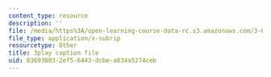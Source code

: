 ```yaml
---
content_type: resource
description: ''
file: /media/https%3A/open-learning-course-data-rc.s3.amazonaws.com/3-60-symmetry-structure-and-tensor-properties-of-materials-fall-2005/836938032ef56443dcbea834a5274ceb_XYKEtZiierI.srt
file_type: application/x-subrip
resourcetype: Other
title: 3play caption file
uid: 83693803-2ef5-6443-dcbe-a834a5274ceb
---
```

